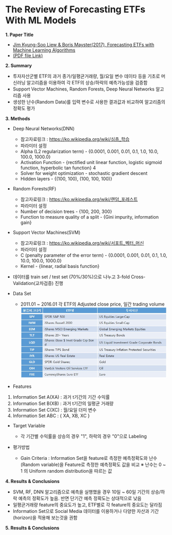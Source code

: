 # The Review of Forecasting ETFs With ML Models

**1. Paper Title**
 - [Jim Kyung-Soo Liew & Boris Mayster(2017), Forecasting ETFs with Machine Learning Algorithms](https://papers.ssrn.com/sol3/papers.cfm?abstract_id=2899520)
 - [(PDF file Link)](http://www.smallake.kr/wp-content/uploads/2017/04/SSRN-id2899520.pdf)

**2. Summary**
 - 투자자산군별 ETF의 과거 종가/일평균거래량, 월/요일 변수 데이타 등을 기초로 머신러닝 알고리즘을 이용하여 각 ETF의 상승/하락의 예측가능성을 검증함
 - Support Vector Machines, Random Forests, Deep Neural Networks 알고리즘 사용
 - 생성한 난수(Random Data)를 입력 변수로 사용한 결과값과 비교하여 알고리즘의 정확도 평가
 
**3. Methods**
 - Deep Neural Networks(DNN)
  
    * 참고자료링크 : https://ko.wikipedia.org/wiki/심층_학습
    * 파라미터 설정  
     + Alpha (L2 regularization term) - {0.0001, 0.001, 0.01, 0.1, 1.0, 10.0, 100.0, 1000.0}
     + Activation Function - {rectified unit linear function, logistic sigmoid function, hyperbolic tan function} 4
     + Solver for weight optimization - stochastic gradient descent
     + Hidden layers - {(100, 100), (100, 100, 100)}
  
 - Random Forests(RF)
 
    * 참고자료링크 : https://ko.wikipedia.org/wiki/랜덤_포레스트
    * 파라미터 설정
     + Number of decision trees - {100, 200, 300}
     + Function to measure quality of a split - {Gini impurity, information gain}
  
 - Support Vector Machines(SVM)
   
    * 참고자료링크 : https://ko.wikipedia.org/wiki/서포트_벡터_머신
    * 파라미터 설정
     + C (penalty parameter of the error term) - {0.0001, 0.001, 0.01, 0.1, 1.0, 10.0, 100.0, 1000.0}
     + Kernel - {linear, radial basis function}
  
 - 데이터를 train set / test set (70%/30%)으로 나누고 3-fold Cross-Validation(교차검증) 진행
 
 - Data Set
   * 2011.01 ~ 2016.01 각 ETF의 Adjusted close price, 일간 trading volume 
    ![dataset](./image/DataSet.jpg)
    
 - Features
  1) Information Set A(XA) : 과거 t기간의 기간 수익률
  2) Information Set B(XB) : 과거 t기간의 일평균 거래량
  3) Information Set C(XC) : 월/요일 더미 변수
  4) Information Set ABC : { XA, XB, XC }
  
 - Target Variable
   * 각 기간별 수익률을 상승의 경우 "1", 하락의 경우 "0"으로 Labeling
   
 - 평가방법
   * Gain Criteria : Information Set을 feature로 측정한 예측정확도와 난수(Random variable)을 Feature로 측정한 예측정확도 값을 비교
    ※ 난수는 0 ~ 1 의 Uniform random distribution을 따르는 값
    
**4. Results & Conclusions**
 - SVM, RF, DNN 알고리즘으로 예측을 실행했을 경우 10일 ~ 60일 기간의 상승/하락 예측의 정확도가 높음. 반면 단기간 예측 정확도는 상대적으로 낮음
 - 일평균거래량 feature의 중요도가 높고, ETF별로 각 feature의 중요도는 달라짐
 - Information Set으로 Social Media 데이터를 이용하거나 다양한 자산과 기간(horizon)을 적용해 보는것을 권함
 
**5. Results & Conclusions**
 
 
 
  
  
    
    
    
    
